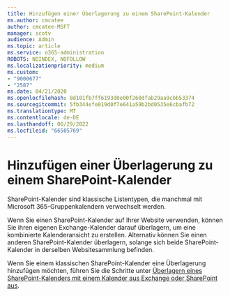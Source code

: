 ```yaml
---
title: Hinzufügen einer Überlagerung zu einem SharePoint-Kalender
ms.author: cmcatee
author: cmcatee-MSFT
manager: scotv
audience: Admin
ms.topic: article
ms.service: o365-administration
ROBOTS: NOINDEX, NOFOLLOW
ms.localizationpriority: medium
ms.custom:
- "9000677"
- "2587"
ms.date: 04/21/2020
ms.openlocfilehash: 8d101fb7ff6193d0e00f260dfab29aa9cbb53374
ms.sourcegitcommit: 5fb344efe019d0f7e641a59b2bd0535e6cbafb72
ms.translationtype: MT
ms.contentlocale: de-DE
ms.lasthandoff: 06/29/2022
ms.locfileid: "66505769"
---
```

# <a name="adding-an-overlay-to-a-sharepoint-calendar"></a>Hinzufügen einer Überlagerung zu einem SharePoint-Kalender

SharePoint-Kalender sind klassische Listentypen, die manchmal mit Microsoft 365-Gruppenkalendern verwechselt werden.
 
Wenn Sie einen SharePoint-Kalender auf Ihrer Website verwenden, können Sie ihren eigenen Exchange-Kalender darauf überlagern, um eine kombinierte Kalenderansicht zu erstellen. Alternativ können Sie einen anderen SharePoint-Kalender überlagern, solange sich beide SharePoint-Kalender in derselben Websitesammlung befinden.
 
Wenn Sie einem klassischen SharePoint-Kalender eine Überlagerung hinzufügen möchten, führen Sie die Schritte unter [Überlagern eines SharePoint-Kalenders mit einem Kalender aus Exchange oder SharePoint aus](https://support.microsoft.com/office/overlay-a-sharepoint-calendar-with-a-calendar-from-exchange-or-sharepoint-4caebe59-3994-4a94-9322-b31abb8a5e9a).
